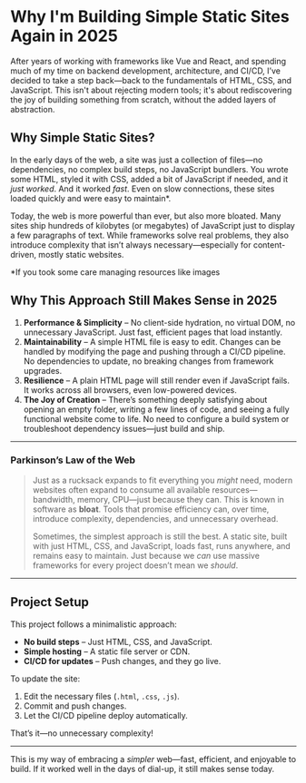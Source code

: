 # Why I'm Building Simple Static Sites Again in 2025

After years of working with frameworks like Vue and React, and spending much of my time on backend development, architecture, and CI/CD, I’ve decided to take a step back—back to the fundamentals of HTML, CSS, and JavaScript. This isn't about rejecting modern tools; it's about rediscovering the joy of building something from scratch, without the added layers of abstraction.

## Why Simple Static Sites?

In the early days of the web, a site was just a collection of files—no dependencies, no complex build steps, no JavaScript bundlers. You wrote some HTML, styled it with CSS, added a bit of JavaScript if needed, and it _just worked_. And it worked _fast_. Even on slow connections, these sites loaded quickly and were easy to maintain\*.

Today, the web is more powerful than ever, but also more bloated. Many sites ship hundreds of kilobytes (or megabytes) of JavaScript just to display a few paragraphs of text. While frameworks solve real problems, they also introduce complexity that isn’t always necessary—especially for content-driven, mostly static websites.

\*If you took some care managing resources like images

## Why This Approach Still Makes Sense in 2025

1. **Performance & Simplicity** – No client-side hydration, no virtual DOM, no unnecessary JavaScript. Just fast, efficient pages that load instantly.
2. **Maintainability** – A simple HTML file is easy to edit. Changes can be handled by modifying the page and pushing through a CI/CD pipeline. No dependencies to update, no breaking changes from framework upgrades.
3. **Resilience** – A plain HTML page will still render even if JavaScript fails. It works across all browsers, even low-powered devices.
4. **The Joy of Creation** – There’s something deeply satisfying about opening an empty folder, writing a few lines of code, and seeing a fully functional website come to life. No need to configure a build system or troubleshoot dependency issues—just build and ship.

---

### Parkinson’s Law of the Web

> Just as a rucksack expands to fit everything you _might_ need, modern websites often expand to consume all available resources—bandwidth, memory, CPU—just because they can. This is known in software as **bloat**. Tools that promise efficiency can, over time, introduce complexity, dependencies, and unnecessary overhead.
>
> Sometimes, the simplest approach is still the best. A static site, built with just HTML, CSS, and JavaScript, loads fast, runs anywhere, and remains easy to maintain. Just because we _can_ use massive frameworks for every project doesn’t mean we _should_.

---

## Project Setup

This project follows a minimalistic approach:

- **No build steps** – Just HTML, CSS, and JavaScript.
- **Simple hosting** – A static file server or CDN.
- **CI/CD for updates** – Push changes, and they go live.

To update the site:

1. Edit the necessary files (`.html`, `.css`, `.js`).
2. Commit and push changes.
3. Let the CI/CD pipeline deploy automatically.

That’s it—no unnecessary complexity!

---

This is my way of embracing a _simpler_ web—fast, efficient, and enjoyable to build. If it worked well in the days of dial-up, it still makes sense today.
